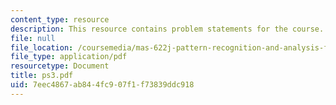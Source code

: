 ```yaml
---
content_type: resource
description: This resource contains problem statements for the course.
file: null
file_location: /coursemedia/mas-622j-pattern-recognition-and-analysis-fall-2006/7eec4867ab844fc907f1f73839ddc918_ps3.pdf
file_type: application/pdf
resourcetype: Document
title: ps3.pdf
uid: 7eec4867-ab84-4fc9-07f1-f73839ddc918
---
```

